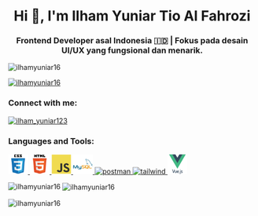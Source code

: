 <h1 align="center">Hi 👋, I'm Ilham Yuniar Tio Al Fahrozi</h1>
<h3 align="center">Frontend Developer asal Indonesia 🇮🇩 | Fokus pada desain UI/UX yang fungsional dan menarik.</h3>

<p align="left"> <img src="https://komarev.com/ghpvc/?username=ilhamyuniar16&label=Profile%20views&color=0e75b6&style=flat" alt="ilhamyuniar16" /> </p>

<p align="left"> <a href="https://github.com/ryo-ma/github-profile-trophy"><img src="https://github-profile-trophy.vercel.app/?username=ilhamyuniar16" alt="ilhamyuniar16" /></a> </p>

<h3 align="left">Connect with me:</h3>
<p align="left">
<a href="https://instagram.com/ilham_yuniar123" target="blank"><img align="center" src="https://raw.githubusercontent.com/rahuldkjain/github-profile-readme-generator/master/src/images/icons/Social/instagram.svg" alt="ilham_yuniar123" height="30" width="40" /></a>
</p>

<h3 align="left">Languages and Tools:</h3>
<p align="left"> <a href="https://www.w3schools.com/css/" target="_blank" rel="noreferrer"> <img src="https://raw.githubusercontent.com/devicons/devicon/master/icons/css3/css3-original-wordmark.svg" alt="css3" width="40" height="40"/> </a> <a href="https://www.w3.org/html/" target="_blank" rel="noreferrer"> <img src="https://raw.githubusercontent.com/devicons/devicon/master/icons/html5/html5-original-wordmark.svg" alt="html5" width="40" height="40"/> </a> <a href="https://developer.mozilla.org/en-US/docs/Web/JavaScript" target="_blank" rel="noreferrer"> <img src="https://raw.githubusercontent.com/devicons/devicon/master/icons/javascript/javascript-original.svg" alt="javascript" width="40" height="40"/> </a> <a href="https://www.mysql.com/" target="_blank" rel="noreferrer"> <img src="https://raw.githubusercontent.com/devicons/devicon/master/icons/mysql/mysql-original-wordmark.svg" alt="mysql" width="40" height="40"/> </a> <a href="https://postman.com" target="_blank" rel="noreferrer"> <img src="https://www.vectorlogo.zone/logos/getpostman/getpostman-icon.svg" alt="postman" width="40" height="40"/> </a> <a href="https://tailwindcss.com/" target="_blank" rel="noreferrer"> <img src="https://www.vectorlogo.zone/logos/tailwindcss/tailwindcss-icon.svg" alt="tailwind" width="40" height="40"/> </a> <a href="https://vuejs.org/" target="_blank" rel="noreferrer"> <img src="https://raw.githubusercontent.com/devicons/devicon/master/icons/vuejs/vuejs-original-wordmark.svg" alt="vuejs" width="40" height="40"/> </a> </p>

<p><img align="left" src="https://github-readme-stats.vercel.app/api/top-langs?username=ilhamyuniar16&show_icons=true&locale=en&layout=compact" alt="ilhamyuniar16" /></p>

<p>&nbsp;<img align="center" src="https://github-readme-stats.vercel.app/api?username=ilhamyuniar16&show_icons=true&locale=en" alt="ilhamyuniar16" /></p>

<p><img align="center" src="https://github-readme-streak-stats.herokuapp.com/?user=ilhamyuniar16&" alt="ilhamyuniar16" /></p>
